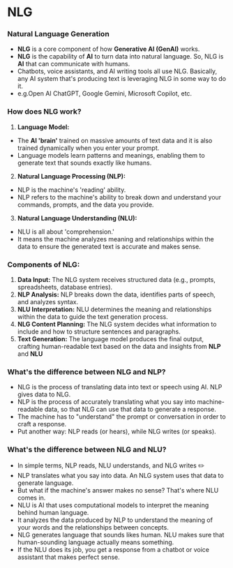 # NLG

### **Natural Language Generation**

- **NLG** is a core component of how **Generative AI (GenAI)** works.
- **NLG** is the capability of **AI** to turn data into natural language. So, NLG is **AI** that can communicate with humans.
- Chatbots, voice assistants, and AI writing tools all use NLG. Basically, any AI system that's producing text is leveraging NLG in some way to do it.
- e.g.Open AI ChatGPT, Google Gemini, Microsoft Copilot, etc.

### **How does NLG work?**

1. **Language Model:**
- The **AI 'brain'** trained on massive amounts of text data and it is also trained dynamically when you enter your prompt.
- Language models learn patterns and meanings, enabling them to generate text that sounds exactly like humans. 

2. **Natural Language Processing (NLP):**
- NLP is the machine's 'reading' ability.
- NLP refers to the machine's ability to break down and understand your commands, prompts, and the data you provide.

3. **Natural Language Understanding (NLU):**
- NLU is all about 'comprehension.'
- It means the machine analyzes meaning and relationships within the data to ensure the generated text is accurate and makes sense.

### **Components of NLG:**

1. **Data Input:** The NLG system receives structured data (e.g., prompts, spreadsheets, database entries).
2. **NLP Analysis:** NLP breaks down the data, identifies parts of speech, and analyzes syntax.
3. **NLU Interpretation:** NLU determines the meaning and relationships within the data to guide the text generation process.
4. **NLG Content Planning:** The NLG system decides what information to include and how to structure sentences and paragraphs.
5. **Text Generation:** The language model produces the final output, crafting human-readable text based on the data and insights from **NLP** and **NLU**

### **What's the difference between NLG and NLP?**

- NLG is the process of translating data into text or speech using AI. NLP gives data to NLG.
- NLP is the process of accurately translating what you say into machine-readable data, so that NLG can use that data to generate a response.
- The machine has to "understand" the prompt or conversation in order to craft a response.
- Put another way: NLP reads (or hears), while NLG writes (or speaks).

### **What's the difference between NLG and NLU?**

- In simple terms, NLP reads, NLU understands, and NLG writes ✏️
- NLP translates what you say into data. An NLG system uses that data to generate language.
- But what if the machine's answer makes no sense? That's where NLU comes in.
- NLU is AI that uses computational models to interpret the meaning behind human language.
- It analyzes the data produced by NLP to understand the meaning of your words and the relationships between concepts.
- NLG generates language that sounds likes human. NLU makes sure that human-sounding language actually means something. 
- If the NLU does its job, you get a response from a chatbot or voice assistant that makes perfect sense.
